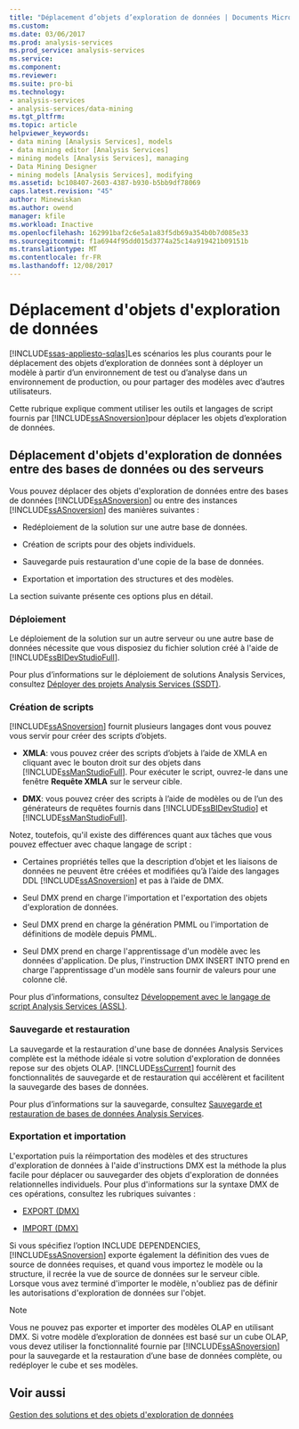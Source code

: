 ```yaml
---
title: "Déplacement d’objets d’exploration de données | Documents Microsoft"
ms.custom: 
ms.date: 03/06/2017
ms.prod: analysis-services
ms.prod_service: analysis-services
ms.service: 
ms.component: 
ms.reviewer: 
ms.suite: pro-bi
ms.technology:
- analysis-services
- analysis-services/data-mining
ms.tgt_pltfrm: 
ms.topic: article
helpviewer_keywords:
- data mining [Analysis Services], models
- data mining editor [Analysis Services]
- mining models [Analysis Services], managing
- Data Mining Designer
- mining models [Analysis Services], modifying
ms.assetid: bc108407-2603-4387-b930-b5bb9df78069
caps.latest.revision: "45"
author: Minewiskan
ms.author: owend
manager: kfile
ms.workload: Inactive
ms.openlocfilehash: 162991baf2c6e5a1a83f5db69a354b0b7d085e33
ms.sourcegitcommit: f1a6944f95dd015d3774a25c14a919421b09151b
ms.translationtype: MT
ms.contentlocale: fr-FR
ms.lasthandoff: 12/08/2017
---
```

# <a name="moving-data-mining-objects"></a>Déplacement d'objets d'exploration de données
[!INCLUDE[ssas-appliesto-sqlas](../../includes/ssas-appliesto-sqlas.md)]Les scénarios les plus courants pour le déplacement des objets d’exploration de données sont à déployer un modèle à partir d’un environnement de test ou d’analyse dans un environnement de production, ou pour partager des modèles avec d’autres utilisateurs.  
  
 Cette rubrique explique comment utiliser les outils et langages de script fournis par [!INCLUDE[ssASnoversion](../../includes/ssasnoversion-md.md)]pour déplacer les objets d’exploration de données.  
  
## <a name="moving-data-mining-objects-between-databases-or-servers"></a>Déplacement d'objets d'exploration de données entre des bases de données ou des serveurs  
 Vous pouvez déplacer des objets d'exploration de données entre des bases de données [!INCLUDE[ssASnoversion](../../includes/ssasnoversion-md.md)] ou entre des instances [!INCLUDE[ssASnoversion](../../includes/ssasnoversion-md.md)] des manières suivantes :  
  
-   Redéploiement de la solution sur une autre base de données.  
  
-   Création de scripts pour des objets individuels.  
  
-   Sauvegarde puis restauration d'une copie de la base de données.  
  
-   Exportation et importation des structures et des modèles.  
  
 La section suivante présente ces options plus en détail.  
  
### <a name="deploying"></a>Déploiement  
 Le déploiement de la solution sur un autre serveur ou une autre base de données nécessite que vous disposiez du fichier solution créé à l'aide de [!INCLUDE[ssBIDevStudioFull](../../includes/ssbidevstudiofull-md.md)].  
  
 Pour plus d’informations sur le déploiement de solutions Analysis Services, consultez [Déployer des projets Analysis Services &#40;SSDT&#41;](../../analysis-services/multidimensional-models/deploy-analysis-services-projects-ssdt.md).  
  
### <a name="scripting"></a>Création de scripts  
 [!INCLUDE[ssASnoversion](../../includes/ssasnoversion-md.md)] fournit plusieurs langages dont vous pouvez vous servir pour créer des scripts d’objets.  
  
-   **XMLA**: vous pouvez créer des scripts d’objets à l’aide de XMLA en cliquant avec le bouton droit sur des objets dans [!INCLUDE[ssManStudioFull](../../includes/ssmanstudiofull-md.md)]. Pour exécuter le script, ouvrez-le dans une fenêtre **Requête XMLA** sur le serveur cible.  
  
-   **DMX**: vous pouvez créer des scripts à l’aide de modèles ou de l’un des générateurs de requêtes fournis dans [!INCLUDE[ssBIDevStudio](../../includes/ssbidevstudio-md.md)] et [!INCLUDE[ssManStudioFull](../../includes/ssmanstudiofull-md.md)].  
  
 Notez, toutefois, qu'il existe des différences quant aux tâches que vous pouvez effectuer avec chaque langage de script :  
  
-   Certaines propriétés telles que la description d’objet et les liaisons de données ne peuvent être créées et modifiées qu’à l’aide des langages DDL [!INCLUDE[ssASnoversion](../../includes/ssasnoversion-md.md)] et pas à l’aide de DMX.  
  
-   Seul DMX prend en charge l'importation et l'exportation des objets d'exploration de données.  
  
-   Seul DMX prend en charge la génération PMML ou l'importation de définitions de modèle depuis PMML.  
  
-   Seul DMX prend en charge l'apprentissage d'un modèle avec les données d'application. De plus, l'instruction DMX INSERT INTO prend en charge l'apprentissage d'un modèle sans fournir de valeurs pour une colonne clé.  
  
 Pour plus d’informations, consultez [Développement avec le langage de script Analysis Services &#40;ASSL&#41;](../../analysis-services/multidimensional-models/scripting-language-assl/developing-with-analysis-services-scripting-language-assl.md).  
  
### <a name="backup-and-restore"></a>Sauvegarde et restauration  
 La sauvegarde et la restauration d'une base de données Analysis Services complète est la méthode idéale si votre solution d'exploration de données repose sur des objets OLAP. [!INCLUDE[ssCurrent](../../includes/sscurrent-md.md)] fournit des fonctionnalités de sauvegarde et de restauration qui accélèrent et facilitent la sauvegarde des bases de données.  
  
 Pour plus d’informations sur la sauvegarde, consultez [Sauvegarde et restauration de bases de données Analysis Services](../../analysis-services/multidimensional-models/backup-and-restore-of-analysis-services-databases.md).  
  
### <a name="exporting-and-importing"></a>Exportation et importation  
 L'exportation puis la réimportation des modèles et des structures d'exploration de données à l'aide d'instructions DMX est la méthode la plus facile pour déplacer ou sauvegarder des objets d'exploration de données relationnelles individuels. Pour plus d'informations sur la syntaxe DMX de ces opérations, consultez les rubriques suivantes :  
  
-   [EXPORT &#40;DMX&#41;](../../dmx/export-dmx.md)  
  
-   [IMPORT &#40;DMX&#41;](../../dmx/import-dmx.md)  
  
 Si vous spécifiez l’option INCLUDE DEPENDENCIES, [!INCLUDE[ssASnoversion](../../includes/ssasnoversion-md.md)] exporte également la définition des vues de source de données requises, et quand vous importez le modèle ou la structure, il recrée la vue de source de données sur le serveur cible. Lorsque vous avez terminé d'importer le modèle, n'oubliez pas de définir les autorisations d'exploration de données sur l'objet.  
  
> [!NOTE]  
>  Vous ne pouvez pas exporter et importer des modèles OLAP en utilisant DMX. Si votre modèle d’exploration de données est basé sur un cube OLAP, vous devez utiliser la fonctionnalité fournie par [!INCLUDE[ssASnoversion](../../includes/ssasnoversion-md.md)] pour la sauvegarde et la restauration d’une base de données complète, ou redéployer le cube et ses modèles.  
  
## <a name="see-also"></a>Voir aussi  
 [Gestion des solutions et des objets d'exploration de données](../../analysis-services/data-mining/management-of-data-mining-solutions-and-objects.md)  
  
  
